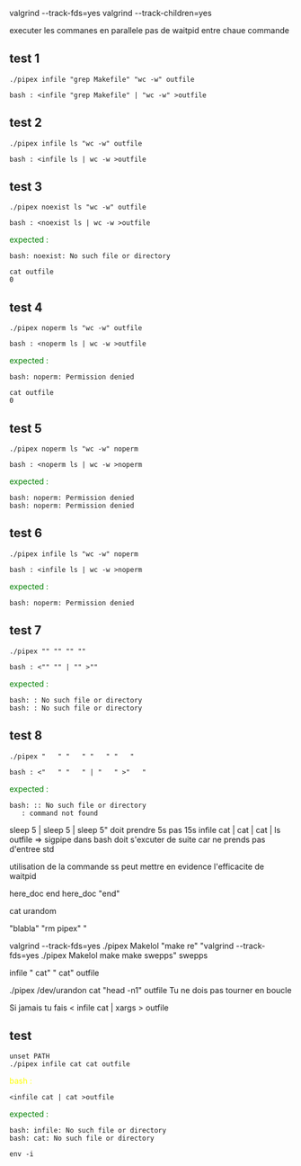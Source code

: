 valgrind --track-fds=yes 
valgrind --track-children=yes 


executer les commanes en parallele
pas de waitpid entre chaue commande
## test 1
```
./pipex infile "grep Makefile" "wc -w" outfile
```
```
bash : <infile "grep Makefile" | "wc -w" >outfile
```

## test 2
```
./pipex infile ls "wc -w" outfile
```
```
bash : <infile ls | wc -w >outfile
```
## test 3
```
./pipex noexist ls "wc -w" outfile
```
```
bash : <noexist ls | wc -w >outfile
```
<span style="color:green">expected :</span>
```
bash: noexist: No such file or directory

cat outfile
0
```
## test 4
```
./pipex noperm ls "wc -w" outfile
```
```
bash : <noperm ls | wc -w >outfile
```
<span style="color:green">expected :</span>
```
bash: noperm: Permission denied

cat outfile
0
```
## test 5
```
./pipex noperm ls "wc -w" noperm
```
```
bash : <noperm ls | wc -w >noperm
```
<span style="color:green">expected :</span>
```
bash: noperm: Permission denied
bash: noperm: Permission denied
```
## test 6
```
./pipex infile ls "wc -w" noperm
```
```
bash : <infile ls | wc -w >noperm
```
<span style="color:green">expected :</span>
```
bash: noperm: Permission denied
```
## test 7
```
./pipex "" "" "" ""
```
```
bash : <"" "" | "" >""
```
<span style="color:green">expected :</span>
```
bash: : No such file or directory
bash: : No such file or directory
```
## test 8
```
./pipex "   " "   " "   " "   "
```
```
bash : <"   " "   " | "   " >"   "
```
<span style="color:green">expected :</span>
```
bash: :: No such file or directory
   : command not found

```


sleep 5 | sleep 5 | sleep 5" doit prendre 5s pas 15s
infile cat | cat | cat | ls outfile  => sigpipe dans bash  doit s'excuter de suite car ne prends pas d'entree std

utilisation de la commande ss peut mettre en evidence l'efficacite de waitpid

here_doc end
here_doc "end"

cat urandom

"blabla" "rm pipex" "

valgrind --track-fds=yes ./pipex Makelol "make re" "valgrind --track-fds=yes ./pipex Makelol make make swepps" swepps

infile "            cat" "      cat" outfile


./pipex /dev/urandon cat "head -n1" outfile
Tu ne dois pas tourner en boucle



Si jamais tu fais < infile cat | xargs > outfile 

## test
```
unset PATH
./pipex infile cat cat outfile
```

<span style="color:yellow">bash :</span>
```
<infile cat | cat >outfile
```
<span style="color:green">expected :</span>
```
bash: infile: No such file or directory
bash: cat: No such file or directory

env -i 
